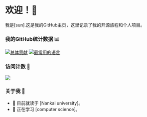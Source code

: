 # 欢迎！👋

我是[sun].这是我的GitHub主页，这里记录了我的开源旅程和个人项目。

### 我的GitHub统计数据 📊
[![总体贡献](https://github-readme-stats.vercel.app/api?username=open-sun&theme=transparent&include_all_commits=true&show_icons=true&hide_border=true)](https://github.com/open-sun)
[![最常用的语言](https://github-readme-stats.vercel.app/api/top-langs/?username=open-sun&theme=transparent&include_all_commits=true&show_icons=true&hide_border=true)](https://github.com/open-sun)

### 访问计数 🚀
![](https://profile-counter.glitch.me/open_sun/count.svg)

### 关于我 🤖
- 💼 目前就读于 [Nankai university]。
- 🌱 正在学习 [computer science]。

